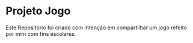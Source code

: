 # Projeto Jogo

Este Repositório foi criado com intenção em compartilhar um jogo refeito por mim com fins escolares.
